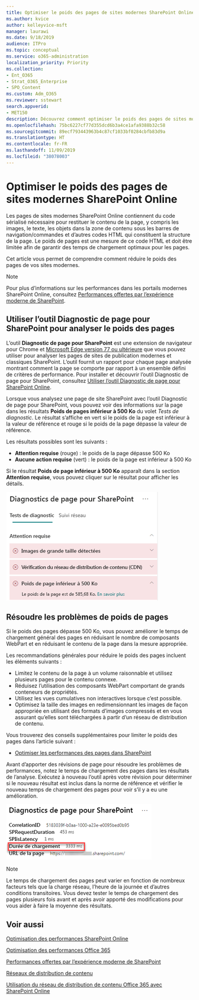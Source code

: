 ```yaml
---
title: Optimiser le poids des pages de sites modernes SharePoint Online
ms.author: kvice
author: kelleyvice-msft
manager: laurawi
ms.date: 9/18/2019
audience: ITPro
ms.topic: conceptual
ms.service: o365-administration
localization_priority: Priority
ms.collection:
- Ent_O365
- Strat_O365_Enterprise
- SPO_Content
ms.custom: Adm_O365
ms.reviewer: sstewart
search.appverid:
- MET150
description: Découvrez comment optimiser le poids des pages de sites modernes SharePoint Online.
ms.openlocfilehash: 75bc6227cf77d355dcd6b3a4ce1afa9388b32c58
ms.sourcegitcommit: 89ecf793443963b4c87cf1033bf0284cbfb83d9a
ms.translationtype: HT
ms.contentlocale: fr-FR
ms.lasthandoff: 11/09/2019
ms.locfileid: "38078003"
---
```

# <a name="optimize-page-weight-in-sharepoint-online-modern-site-pages"></a>Optimiser le poids des pages de sites modernes SharePoint Online

Les pages de sites modernes SharePoint Online contiennent du code sérialisé nécessaire pour restituer le contenu de la page, y compris les images, le texte, les objets dans la zone de contenu sous les barres de navigation/commandes et d’autres codes HTML qui constituent la structure de la page. Le poids de pages est une mesure de ce code HTML et doit être limitée afin de garantir des temps de chargement optimaux pour les pages.

Cet article vous permet de comprendre comment réduire le poids des pages de vos sites modernes.

>[!NOTE]
>Pour plus d’informations sur les performances dans les portails modernes SharePoint Online, consultez [Performances offertes par l’expérience moderne de SharePoint](https://docs.microsoft.com/sharepoint/modern-experience-performance).

## <a name="use-the-page-diagnostics-for-sharepoint-tool-to-analyze-page-weight"></a>Utiliser l’outil Diagnostic de page pour SharePoint pour analyser le poids des pages

L’outil **Diagnostic de page pour SharePoint** est une extension de navigateur pour Chrome et [Microsoft Edge version 77 ou ultérieure](https://www.microsoftedgeinsider.com/download?form=MI13E8&OCID=MI13E8) que vous pouvez utiliser pour analyser les pages de sites de publication modernes et classiques SharePoint. L’outil fournit un rapport pour chaque page analysée montrant comment la page se comporte par rapport à un ensemble défini de critères de performance. Pour installer et découvrir l’outil Diagnostic de page pour SharePoint, consultez [Utiliser l’outil Diagnostic de page pour SharePoint Online](page-diagnostics-for-spo.md).

Lorsque vous analysez une page de site SharePoint avec l’outil Diagnostic de page pour SharePoint, vous pouvez voir des informations sur la page dans les résultats **Poids de pages inférieur à 500 Ko** du volet _Tests de diagnostic_. Le résultat s’affiche en vert si le poids de la page est inférieur à la valeur de référence et rouge si le poids de la page dépasse la valeur de référence.

Les résultats possibles sont les suivants :

- **Attention requise** (rouge) : le poids de la page dépasse 500 Ko
- **Aucune action requise** (vert) : le poids de la page est inférieur à 500 Ko

Si le résultat **Poids de page inférieur à 500 Ko** apparaît dans la section **Attention requise**, vous pouvez cliquer sur le résultat pour afficher les détails.

![Résultats de requêtes à SharePoint](media/modern-portal-optimization/pagediag-page-weight.png)

## <a name="remediate-page-weight-issues"></a>Résoudre les problèmes de poids de pages

Si le poids des pages dépasse 500 Ko, vous pouvez améliorer le temps de chargement général des pages en réduisant le nombre de composants WebPart et en réduisant le contenu de la page dans la mesure appropriée.

Les recommandations générales pour réduire le poids des pages incluent les éléments suivants :

- Limitez le contenu de la page à un volume raisonnable et utilisez plusieurs pages pour le contenu connexe.
- Réduisez l’utilisation des composants WebPart comportant de grands conteneurs de propriétés.
- Utilisez les vues cumulatives non interactives lorsque c’est possible.
- Optimisez la taille des images en redimensionnant les images de façon appropriée en utilisant des formats d’images compressés et en vous assurant qu’elles sont téléchargées à partir d’un réseau de distribution de contenu.

Vous trouverez des conseils supplémentaires pour limiter le poids des pages dans l’article suivant :

- [Optimiser les performances des pages dans SharePoint](https://docs.microsoft.com/sharepoint/dev/general-development/optimize-page-performance-in-sharepoint)

Avant d’apporter des révisions de page pour résoudre les problèmes de performances, notez le temps de chargement des pages dans les résultats de l’analyse. Exécutez à nouveau l’outil après votre révision pour déterminer si le nouveau résultat est inclus dans la norme de référence et vérifier le nouveau temps de chargement des pages pour voir s’il y a eu une amélioration.

![Résultats du temps de chargement des pages](media/modern-portal-optimization/pagediag-page-load-time.png)

>[!NOTE]
>Le temps de chargement des pages peut varier en fonction de nombreux facteurs tels que la charge réseau, l’heure de la journée et d’autres conditions transitoires. Vous devez tester le temps de chargement des pages plusieurs fois avant et après avoir apporté des modifications pour vous aider à faire la moyenne des résultats.

## <a name="related-topics"></a>Voir aussi

[Optimisation des performances SharePoint Online](tune-sharepoint-online-performance.md)

[Optimisation des performances Office 365](tune-office-365-performance.md)

[Performances offertes par l’expérience moderne de SharePoint](https://docs.microsoft.com/sharepoint/modern-experience-performance.md)

[Réseaux de distribution de contenu](content-delivery-networks.md)

[Utilisation du réseau de distribution de contenu Office 365 avec SharePoint Online](use-office-365-cdn-with-spo.md)
